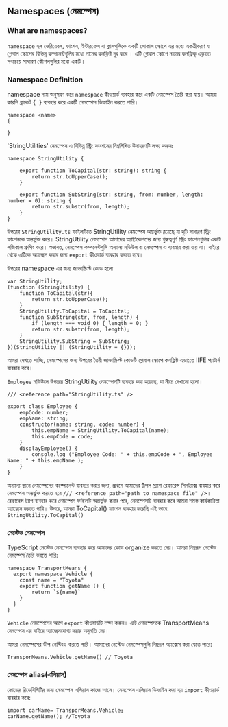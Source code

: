 ## Namespaces (নেমস্পেস)

### What are namespaces?
`namespace` হল ভেরিয়েবল, ফাংশন, ইন্টারফেস বা ক্লাসগুলিকে একটি লোকাল স্কোপে এর মধ্যে একত্রীকরণ যা গ্লোবাল স্কোপের বিভিন্ন কম্পনেন্টগুলির মধ্যে নামের কনফ্লিক্ট দূর করে । এটি গ্লোবাল স্কোপে নামের কনফ্লিক্  এড়াতে সবচেয়ে সাধারণ কৌশলগুলির মধ্যে একটি।

### Namespace Definition
namespace নাম অনুসরণ করে `namespace` কীওয়ার্ড ব্যবহার করে একটি নেমস্পেস তৈরি করা যায়।  আমরা কারলি ব্রাকেট `{ }` ব্যবহার করে 
একটি নেমস্পেস ডিফাইন করতে পারি।
```
namespace <name>
{
    
}
```
'StringUtilities' নেমস্পেস এ বিভিন্ন স্ট্রিং ফাংশনের নিম্নলিখিত উদাহরণটি লক্ষ্য করুনঃ
```
namespace StringUtility {

    export function ToCapital(str: string): string {
        return str.toUpperCase();
    }

    export function SubString(str: string, from: number, length: number = 0): string {
        return str.substr(from, length);
    }
}
```
উপরের `StringUtility.ts` ফাইলটিতে StringUtility নেমস্পেস অন্তর্ভুক্ত রয়েছে যা দুটি সাধারণ স্ট্রিং ফাংশনকে অন্তর্ভুক্ত করে।
StringUtility নেমস্পেস আমাদের অ্যাপ্লিকেশনের জন্য গুরুত্বপূর্ণ স্ট্রিং ফাংশনগুলির একটি লজিকাল গ্রুপিং করে। স্বভাবত,
নেমস্পেস কম্পনেন্টগুলি অন্যান্য মডিউল বা নেমস্পেস এ ব্যবহার করা যায় না। বাইরে থেকে এটিকে অ্যাক্সেস করার জন্য `export` কীওয়ার্ড ব্যবহার করতে হবে।   

উপরের namespace এর জন্য জাভাস্ক্রিপ্ট কোড হলো 
```
var StringUtility;
(function (StringUtility) {
    function ToCapital(str){
        return str.toUpperCase();
    }
    StringUtility.ToCapital = ToCapital;
    function SubString(str, from, length) {
        if (length === void 0) { length = 0; }
        return str.substr(from, length);
    }
    StringUtility.SubString = SubString;
})(StringUtility || (StringUtility = {}));
```
আমরা দেখতে পাচ্ছি, নেমস্পেসের জন্য উপরের তৈরী জাভাস্ক্রিপ্ট কোডটি গ্লোবাল স্কোপে কনফ্লিক্ট এড়াতেে IIFE প্যাটার্ন ব্যবহার করে।

`Employee` মডিউলে উপরের StringUtility নেমস্পেসটি ব্যবহার করা হয়েছে, যা নীচে দেখানো হলো। 
```
/// <reference path="StringUtility.ts" />

export class Employee {
    empCode: number;
    empName: string;
    constructor(name: string, code: number) {
        this.empName = StringUtility.ToCapital(name);
        this.empCode = code;
    }
    displayEmployee() {
        console.log ("Employee Code: " + this.empCode + ", Employee Name: " + this.empName );
    }
}
```
অন্যান্য স্থানে নেমস্পেসের কম্পোনেন্ট ব্যবহার করার জন্য, প্রথমে আমাদের ট্রিপল স্ল্যাশ রেফারেন্স সিনট্যাক্স ব্যবহার করে নেমস্পেস অন্তর্ভুক্ত করতে হবে 
`/// <reference path="path to namespace file" />`। রেফারেন্স ট্যাগ ব্যবহার করে নেমস্পেস ফাইলটি অন্তর্ভুক্ত করার পরে,
নেমস্পেসটি ব্যবহার করে আমরা সমস্ত কার্যকারিতা অ্যাক্সেস করতে পারি। উপরে, আমরা ToCapital() ফাংশন ব্যবহার করেছি
এই ভাবে: `StringUtility.ToCapital()`


### নেস্টেড নেমস্পেস
TypeScript নেস্টেড নেমস্পেস ব্যবহার করে আমাদের কোড organize করতে দেয়। আমরা নিম্নরূপ নেস্টেড নেমস্পেস তৈরি করতে পারি:
```
namespace TransportMeans {
  export namespace Vehicle {
    const name = "Toyota"
    export function getName () {
        return `${name}`
    }
  }
}
```
```Vehicle``` নেমস্পেসের আগে `export` কীওয়ার্ডটি লক্ষ্য করুন। এটি নেমস্পেসকে TransportMeans নেমস্পেস এর বাইরে অ্যাক্সেসযোগ্য করার অনুমতি দেয়।

আমরা নেমস্পেসের ডীপ নেস্টিংও করতে পারি। আমাদের নেস্টেড নেমস্পেসগুলি নিম্নরূপ অ্যাক্সেস করা যেতে পারে:
```
TransporMeans.Vehicle.getName() // Toyota
```

### নেমস্পেস alias(এলিয়াস)
কোডের রিডেবিলিটির জন্য নেমস্পেস এলিয়াস কাজে আসে। নেমস্পেস এলিয়াস ডিফাইন করা হয় `import` 
কীওয়ার্ড ব্যবহার করে:
```
import carName= TransporMeans.Vehicle;
carName.getName(); //Toyota
```

